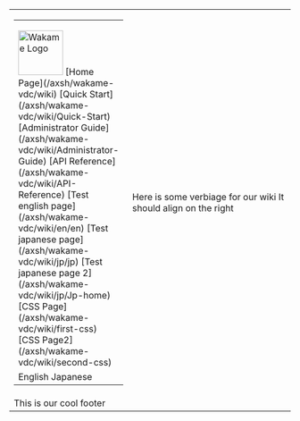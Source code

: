 <span><table border="0" cellpadding="0" width="100%" height="100%"><tr><td width="150px"><table border="0" cellpadding="0" width="100%"><tr><td width="150px">
<!-- START OF MENU-->
<img src="/axsh/wakame-vdc/wiki/images/wakame-logo.png" alt="Wakame Logo" width="80" height="80">
[Home Page](/axsh/wakame-vdc/wiki)  
[Quick Start](/axsh/wakame-vdc/wiki/Quick-Start)  
[Administrator Guide](/axsh/wakame-vdc/wiki/Administrator-Guide)  
[API Reference](/axsh/wakame-vdc/wiki/API-Reference)  
[Test english page](/axsh/wakame-vdc/wiki/en/en)  
[Test japanese page](/axsh/wakame-vdc/wiki/jp/jp)  
[Test japanese page 2](/axsh/wakame-vdc/wiki/jp/Jp-home)  
[CSS Page](/axsh/wakame-vdc/wiki/first-css)  
[CSS Page2](/axsh/wakame-vdc/wiki/second-css)    
<!-- END OF MENU--> 
</td></tr><tr><td>
<!-- START OF LANGUAGES--> 
English  
Japanese
<!-- START OF LANGUAGES-->
</td></tr></table></td><td>
<!-- START OF CONTENT--> 
Here is some verbiage for our wiki  
It should align on the right  
<!-- END OF CONTENT -->
</td></tr><tr><td colspan="2">
<!-- START OF FOOTER--> 
This is our cool footer
<!-- END OF FOOTER--> 
</td></tr></table></span>